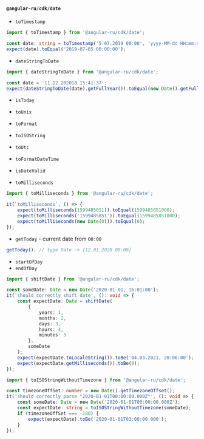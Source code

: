 #### `@angular-ru/cdk/date`

-   `toTimestamp`

```ts
import { toTimestamp } from '@angular-ru/cdk/date';

const date: string = toTimestamp('5.07.2019 00:00', 'yyyy-MM-dd HH:mm:ss');
expect(date).toEqual('2019-07-05 00:00:00');
```

-   `dateStringToDate`

```ts
import { dateStringToDate } from '@angular-ru/cdk/date';

const date = '11.12.202018 15:41:37';
expect(dateStringToDate(date).getFullYear()).toEqual(new Date().getFullYear());
```

-   `isToday`
-   `toUnix`
-   `toFormat`
-   `toISOString`
-   `toUtc`
-   `toFormatDateTime`
-   `isDateValid`

-   `toMilliseconds`

```ts
import { toMilliseconds } from '@angular-ru/cdk/date';

it(`toMilliseconds`, () => {
    expect(toMilliseconds(1599485851)).toEqual(1599485851000);
    expect(toMilliseconds('1599485851')).toEqual(1599485851000);
    expect(toMilliseconds(new Date(0))).toEqual(0);
});
```

-   `getToday` - current date from `00:00`

```ts
getToday(); // type Date -> [12.01.2020 00:00]
```

-   `startOfDay`
-   `endOfDay`

```ts
import { shiftDate } from '@angular-ru/cdk/date';

const someDate: Date = new Date('2020-01-01, 16:01:00');
it('should correctly shift date', (): void => {
    const expectDate: Date = shiftDate(
        {
            years: 1,
            months: 2,
            days: 3,
            hours: 4,
            minutes: 5
        },
        someDate
    );
    expect(expectDate.toLocaleString()).toBe('04.03.2021, 20:06:00');
    expect(expectDate.getMilliseconds()).toBe(8);
});
```

```ts
import { toISOStringWithoutTimezone } from '@angular-ru/cdk/date';

const timezoneOffSet: number = new Date().getTimezoneOffset();
it('should correctly parse "2020-01-01T00:00:00.000Z"', (): void => {
    const someDate: Date = new Date('2020-01-01T00:00:00.000Z');
    const expectDate: string = toISOStringWithoutTimezone(someDate);
    if (timezoneOffSet === -180) {
        expect(expectDate).toBe('2020-01-01T03:00:00.000');
    }
});
```
